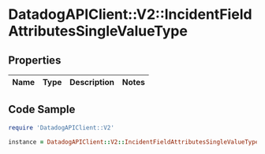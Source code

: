 # DatadogAPIClient::V2::IncidentFieldAttributesSingleValueType

## Properties

Name | Type | Description | Notes
------------ | ------------- | ------------- | -------------

## Code Sample

```ruby
require 'DatadogAPIClient::V2'

instance = DatadogAPIClient::V2::IncidentFieldAttributesSingleValueType.new()
```


